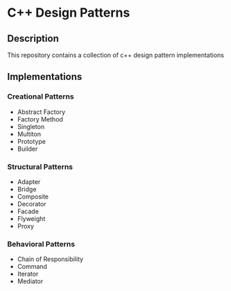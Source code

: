 # C++ Design Patterns
## Description
This repository contains a collection of c++ design pattern implementations
## Implementations

### Creational Patterns
* Abstract Factory
* Factory Method
* Singleton
* Multiton
* Prototype
* Builder
### Structural Patterns
* Adapter
* Bridge
* Composite
* Decorator
* Facade
* Flyweight
* Proxy
### Behavioral Patterns
* Chain of Responsibility
* Command
* Iterator
* Mediator